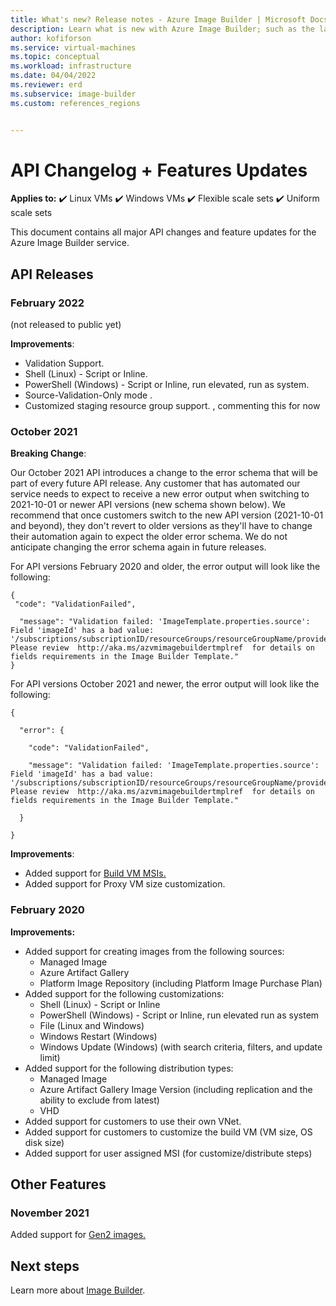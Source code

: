 ```yaml
---
title: What's new? Release notes - Azure Image Builder | Microsoft Docs 
description: Learn what is new with Azure Image Builder; such as the latest release notes, known issues, bug fixes, deprecated functionality, and upcoming changes.
author: kofiforson
ms.service: virtual-machines
ms.topic: conceptual
ms.workload: infrastructure
ms.date: 04/04/2022
ms.reviewer: erd
ms.subservice: image-builder
ms.custom: references_regions


---
```


# API Changelog + Features Updates

**Applies to:** :heavy_check_mark: Linux VMs :heavy_check_mark: Windows VMs :heavy_check_mark: Flexible scale sets :heavy_check_mark: Uniform scale sets

This document contains all major API changes and feature updates for the Azure Image Builder service.

## API Releases



### February 2022

(not released to public yet) 

**Improvements**: 

- Validation Support. 
- Shell (Linux) - Script or Inline. 
- PowerShell (Windows) - Script or Inline, run elevated, run as system. 
- Source-Validation-Only mode .
- Customized staging resource group support.  , commenting this for now


### October 2021

**Breaking Change**:
 
Our October 2021 API introduces a change to the error schema that will be part of every future API release. Any customer that has automated our service needs to expect to receive a new error output when switching to 2021-10-01 or newer API versions (new schema shown below). We recommend that once customers switch to the new API version (2021-10-01 and beyond), they don't revert to older versions as they'll have to change their automation again to expect the older error schema. We do not anticipate changing the error schema again in future releases.

For API versions February 2020 and older, the error output will look like the following:

```
{ 
 "code": "ValidationFailed", 

  "message": "Validation failed: 'ImageTemplate.properties.source': Field 'imageId' has a bad value: '/subscriptions/subscriptionID/resourceGroups/resourceGroupName/providers/Microsoft.Compute//images//imageName'. Please review  http://aka.ms/azvmimagebuildertmplref  for details on fields requirements in the Image Builder Template." 
} 
```


For API versions October 2021 and newer, the error output will look like the following:

```
{ 

  "error": { 

    "code": "ValidationFailed", 

    "message": "Validation failed: 'ImageTemplate.properties.source': Field 'imageId' has a bad value: '/subscriptions/subscriptionID/resourceGroups/resourceGroupName/providers/Microsoft.Compute//images//imageName'. Please review  http://aka.ms/azvmimagebuildertmplref  for details on fields requirements in the Image Builder Template." 

  } 

} 
```

**Improvements**:

- Added support for [Build VM MSIs.](https://docs.microsoft.com/azure/virtual-machines/linux/image-builder-json#user-assigned-identity-for-the-image-builder-build-vm)
- Added support for Proxy VM size customization.

### February 2020



**Improvements:**

- Added support for creating images from the following sources:
    - Managed Image
    - Azure Artifact Gallery
    - Platform Image Repository (including Platform Image Purchase Plan)
- Added support for the following customizations:
    - Shell (Linux) - Script or Inline
    - PowerShell (Windows) - Script or Inline, run elevated run as system
    - File (Linux and Windows)
    - Windows Restart (Windows)
    - Windows Update (Windows) (with search criteria, filters, and update limit)
- Added support for the following distribution types:
    - Managed Image
    - Azure Artifact Gallery Image Version (including replication and the ability to exclude from latest)
    - VHD
- Added support for customers to use their own VNet.
- Added support for customers to customize the build VM (VM size, OS disk size)
- Added support for user assigned MSI (for customize/distribute steps)

## Other Features

### November 2021

Added support for [Gen2 images.](https://docs.microsoft.com/azure/virtual-machines/image-builder-overview#hyper-v-generation)


## Next steps
Learn more about [Image Builder](virtualmachines/tutorial-automate-vm-deployment.md).